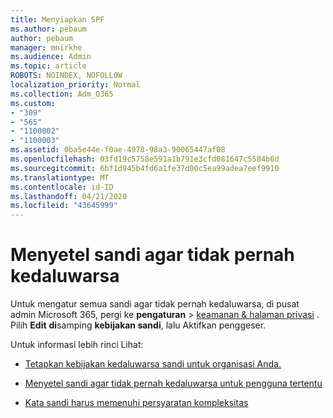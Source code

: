 ```yaml
---
title: Menyiapkan SPF
ms.author: pebaum
author: pebaum
manager: mnirkhe
ms.audience: Admin
ms.topic: article
ROBOTS: NOINDEX, NOFOLLOW
localization_priority: Normal
ms.collection: Adm_O365
ms.custom:
- "309"
- "565"
- "1100002"
- "1100003"
ms.assetid: 0ba5e44e-f0ae-4978-98a3-90065447af08
ms.openlocfilehash: 03fd19c5758e591a1b791e3cfd081647c5584b6d
ms.sourcegitcommit: 6bf1d945b4fd6a1fe37d00c5ea99adea7eef9910
ms.translationtype: MT
ms.contentlocale: id-ID
ms.lasthandoff: 04/21/2020
ms.locfileid: "43645999"
---
```

# <a name="set-passwords-to-never-expire"></a>Menyetel sandi agar tidak pernah kedaluwarsa

Untuk mengatur semua sandi agar tidak pernah kedaluwarsa, di pusat admin Microsoft 365, pergi ke **pengaturan** > [keamanan &amp; halaman privasi](https://portal.office.com/adminportal/home#/settings/security) . Pilih **Edit** **di**samping **kebijakan sandi**, lalu Aktifkan penggeser.
  
Untuk informasi lebih rinci Lihat: 

- [Tetapkan kebijakan kedaluwarsa sandi untuk organisasi Anda.](https://docs.microsoft.com/office365/admin/manage/set-password-expiration-policy)
  
- [Menyetel sandi agar tidak pernah kedaluwarsa untuk pengguna tertentu](https://docs.microsoft.com/office365/admin/add-users/set-password-to-never-expire)

- [Kata sandi harus memenuhi persyaratan kompleksitas](https://docs.microsoft.com/windows/security/threat-protection/security-policy-settings/password-must-meet-complexity-requirements)
  